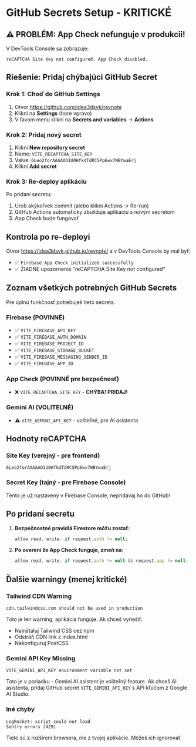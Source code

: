 # GitHub Secrets Setup - KRITICKÉ

## ⚠️ PROBLÉM: App Check nefunguje v produkcii!

V DevTools Console sa zobrazuje:
```
reCAPTCHA Site Key not configured. App Check disabled.
```

## Riešenie: Pridaj chýbajúci GitHub Secret

### Krok 1: Choď do GitHub Settings
1. Otvor https://github.com/idea3dsvk/revnote
2. Klikni na **Settings** (hore vpravo)
3. V ľavom menu klikni na **Secrets and variables** → **Actions**

### Krok 2: Pridaj nový secret
1. Klikni **New repository secret**
2. Name: `VITE_RECAPTCHA_SITE_KEY`
3. Value: `6Leo2forAAAAAO1U0HfkdTdRCSPp6wv7WBYwaErj`
4. Klikni **Add secret**

### Krok 3: Re-deploy aplikáciu
Po pridaní secretu:
1. Urob akýkoľvek commit (alebo klikni Actions → Re-run)
2. GitHub Actions automaticky zbuilduje aplikáciu s novým secretom
3. App Check bude fungovať

## Kontrola po re-deployi

Otvor https://idea3dsvk.github.io/revnote/ a v DevTools Console by mal byť:
- ✅ `Firebase App Check initialized successfully`
- ✅ ŽIADNE upozornenie "reCAPTCHA Site Key not configured"

## Zoznam všetkých potrebných GitHub Secrets

Pre úplnú funkčnosť potrebuješ tieto secrets:

### Firebase (POVINNÉ)
- ✅ `VITE_FIREBASE_API_KEY`
- ✅ `VITE_FIREBASE_AUTH_DOMAIN`
- ✅ `VITE_FIREBASE_PROJECT_ID`
- ✅ `VITE_FIREBASE_STORAGE_BUCKET`
- ✅ `VITE_FIREBASE_MESSAGING_SENDER_ID`
- ✅ `VITE_FIREBASE_APP_ID`

### App Check (POVINNÉ pre bezpečnosť)
- ❌ `VITE_RECAPTCHA_SITE_KEY` - **CHÝBA! PRIDAJ!**

### Gemini AI (VOLITEĽNÉ)
- ⚠️ `VITE_GEMINI_API_KEY` - voliteľné, pre AI asistenta

## Hodnoty reCAPTCHA

### Site Key (verejný - pre frontend)
```
6Leo2forAAAAAO1U0HfkdTdRCSPp6wv7WBYwaErj
```

### Secret Key (tajný - pre Firebase Console)
Tento je už nastavený v Firebase Console, nepridávaj ho do GitHub!

## Po pridaní secretu

1. **Bezpečnostné pravidlá Firestore môžu zostať:**
   ```javascript
   allow read, write: if request.auth != null;
   ```

2. **Po overení že App Check funguje, zmeň na:**
   ```javascript
   allow read, write: if request.auth != null && request.app != null;
   ```

## Ďalšie warningy (menej kritické)

### Tailwind CDN Warning
```
cdn.tailwindcss.com should not be used in production
```
Toto je len warning, aplikácia funguje. Ak chceš vyriešiť:
- Nainštaluj Tailwind CSS cez npm
- Odstráň CDN link z index.html
- Nakonfiguruj PostCSS

### Gemini API Key Missing
```
VITE_GEMINI_API_KEY environment variable not set
```
Toto je v poriadku - Gemini AI asistent je voliteľný feature.
Ak chceš AI asistenta, pridaj GitHub secret `VITE_GEMINI_API_KEY` s API kľúčom z Google AI Studio.

### Iné chyby
```
LogRocket: script could not load
Sentry errors (429)
```
Tieto sú z rozšírení browsera, nie z tvojej aplikácie. Môžeš ich ignorovať.
